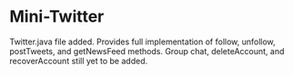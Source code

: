 # Mini-Twitter
Twitter.java file added. Provides full implementation of follow, unfollow, postTweets, and getNewsFeed methods. 
Group chat, deleteAccount, and recoverAccount still yet to be added. 
